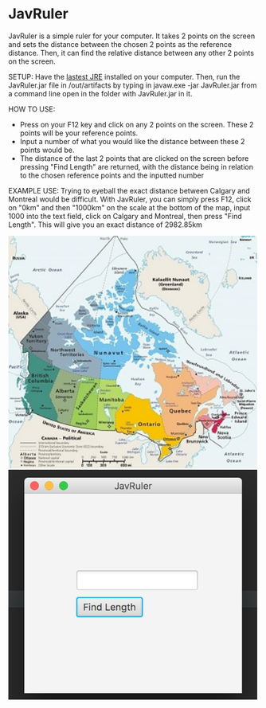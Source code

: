 # JavRuler
JavRuler is a simple ruler for your computer. It takes 2 points on the screen and sets the distance between the chosen 
2 points as the reference distance. Then, it can find the relative distance between any other 2 points on the screen.

SETUP: Have the [lastest JRE](http://www.oracle.com/technetwork/java/javase/downloads/jre8-downloads-2133155.html)
installed on your computer. Then, run the JavRuler.jar file in /out/artifacts by typing in javaw.exe -jar JavRuler.jar from a command line open in the folder with JavRuler.jar in it.

HOW TO USE:
  * Press on your F12 key and click on any 2 points on the screen. These 2 points will be your reference points.
  * Input a number of what you would like the distance between these 2 points would be.
  * The distance of the last 2 points that are clicked on the screen
before pressing "Find Length" are returned, with the distance being in relation to the chosen reference points and the inputted number

EXAMPLE USE:
Trying to eyeball the exact distance between Calgary and Montreal would be difficult. With JavRuler, you can simply
press F12, click on "0km" and then "1000km" on the scale at the bottom of the map, input 1000 into the text field, 
click on Calgary and Montreal, then press 
"Find Length". This will give you an exact distance of 2982.85km

<img src="https://github.com/Ryanfsdf/JavRuler/blob/master/CanadaMap.jpg" width="500">

<img src="https://github.com/Ryanfsdf/JavRuler/blob/master/JavRuler.png" width="500">


